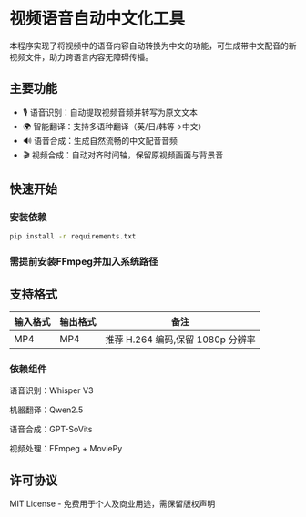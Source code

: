 # 视频语音自动中文化工具

本程序实现了将视频中的语音内容自动转换为中文的功能，可生成带中文配音的新视频文件，助力跨语言内容无障碍传播。

## 主要功能
- 🎙️ 语音识别：自动提取视频音频并转写为原文文本
- 🌍 智能翻译：支持多语种翻译（英/日/韩等→中文）
- 🔊 语音合成：生成自然流畅的中文配音音频
- 🎬 视频合成：自动对齐时间轴，保留原视频画面与背景音

## 快速开始
### 安装依赖
```bash
pip install -r requirements.txt
```
### 需提前安装FFmpeg并加入系统路径

## 支持格式
| 输入格式 | 输出格式 | 备注                       |
|------|------|--------------------------|
| MP4  | MP4  | 推荐 H.264 编码,保留 1080p 分辨率 |

### 依赖组件
语音识别：Whisper V3

机器翻译：Qwen2.5

语音合成：GPT-SoVits

视频处理：FFmpeg + MoviePy

## 许可协议
MIT License - 免费用于个人及商业用途，需保留版权声明
